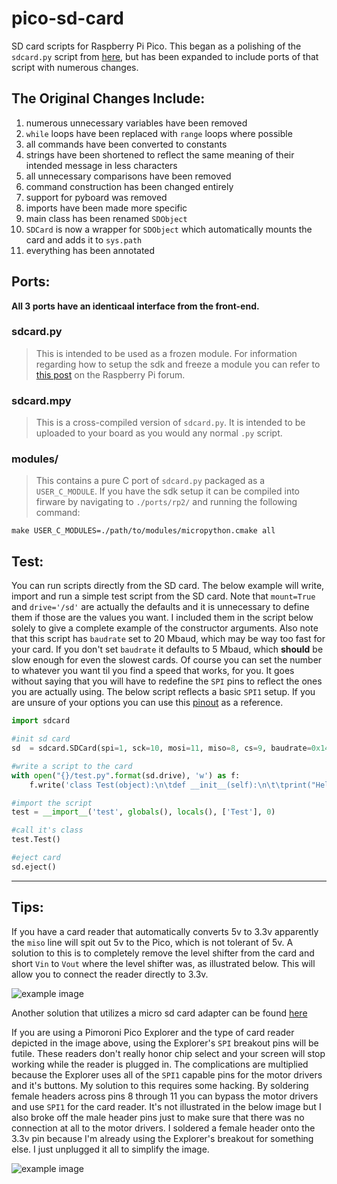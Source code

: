 # pico-sd-card
SD card scripts for Raspberry Pi Pico. This began as a polishing of the `sdcard.py` script from [here](https://github.com/micropython/micropython/blob/a1bc32d8a8fbb09bc04c2ca07b10475f7ddde8c3/drivers/sdcard/sdcard.py), but has been expanded to include ports of that script with numerous changes.


## The Original Changes Include:

1) numerous unnecessary variables have been removed
2) `while` loops have been replaced with `range` loops where possible
3) all commands have been converted to constants
4) strings have been shortened to reflect the same meaning of their intended message in less characters
5) all unnecessary comparisons have been removed
6) command construction has been changed entirely
7) support for pyboard was removed
8) imports have been made more specific
9) main class has been renamed `SDObject`
10) `SDCard` is now a wrapper for `SDObject` which automatically mounts the card and adds it to `sys.path`
11) everything has been annotated


## Ports:

**All 3 ports have an identicaal interface from the front-end.**

### sdcard.py
>This is intended to be used as a frozen module. For information regarding how to setup the sdk and freeze a module you can refer to [this post](https://www.raspberrypi.org/forums/viewtopic.php?f=146&t=306449#p1862108) on the Raspberry Pi forum.


### sdcard.mpy
>This is a cross-compiled version of `sdcard.py`. It is intended to be uploaded to your board as you would any normal `.py` script.


### modules/
>This contains a pure C port of `sdcard.py` packaged as a `USER_C_MODULE`. If you have the sdk setup it can be compiled into firware by navigating to `./ports/rp2/` and running the following command:

`make USER_C_MODULES=./path/to/modules/micropython.cmake all`

## Test:

You can run scripts directly from the SD card. The below example will write, import and run a simple test script from the SD card. Note that `mount=True` and `drive='/sd'` are actually the defaults and it is unnecessary to define them if those are the values you want. I included them in the script below solely to give a complete example of the constructor arguments. Also note that this script has `baudrate` set to 20 Mbaud, which may be way too fast for your card. If you don't set `baudrate` it defaults to 5 Mbaud, which **should** be slow enough for even the slowest cards. Of course you can set the number to whatever you want til you find a speed that works, for you. It goes without saying that you will have to redefine the `SPI` pins to reflect the ones you are actually using. The below script reflects a basic `SPI1` setup. If you are unsure of your options you can use this [pinout](https://hackaday.com/wp-content/uploads/2021/01/pico_pinout.png) as a reference.

```python
import sdcard

#init sd card
sd  = sdcard.SDCard(spi=1, sck=10, mosi=11, miso=8, cs=9, baudrate=0x14<<20, mount=True, drive='/sd')

#write a script to the card
with open("{}/test.py".format(sd.drive), 'w') as f:
    f.write('class Test(object):\n\tdef __init__(self):\n\t\tprint("Hello From SD Card")')

#import the script
test = __import__('test', globals(), locals(), ['Test'], 0)

#call it's class
test.Test()

#eject card
sd.eject()
```
- - - - 

## Tips:

If you have a card reader that automatically converts 5v to 3.3v apparently the `miso` line will spit out 5v to the Pico, which is not tolerant of 5v. A solution to this is to completely remove the level shifter from the card and short `Vin` to `Vout` where the level shifter was, as illustrated below. This will allow you to connect the reader directly to 3.3v.

![example image](https://i.imgur.com/cGMl2l3.jpg "level shifter removed and shorted")

Another solution that utilizes a micro sd card adapter can be found [here](https://www.raspberrypi.org/forums/viewtopic.php?f=146&t=307275#p1838662)

If you are using a Pimoroni Pico Explorer and the type of card reader depicted in the image above, using the Explorer's `SPI` breakout pins will be futile. These readers don't really honor chip select and your screen will stop working while the reader is plugged in. The complications are multiplied because the Explorer uses all of the `SPI1` capable pins for the motor drivers and it's buttons. My solution to this requires some hacking. By soldering female headers across pins 8 through 11 you can bypass the motor drivers and use `SPI1` for the card reader. It's not illustrated in the below image but I also broke off the male header pins just to make sure that there was no connection at all to the motor drivers. I soldered a female header onto the 3.3v pin because I'm already using the Explorer's breakout for something else. I just unplugged it all to simplify the image.

![example image](https://i.imgur.com/YR19ubJ.jpg "hacked")

